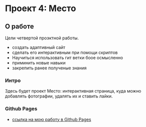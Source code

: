 # Проект 4: Место

## О работе


Цели четвертой проэктной работы.


+ создать адаптивный сайт
+ сделать его интерактивным при помощи скриптов
+ Научиться использовать гит ветки боое осмысленно
+ приминить новые навыки
+ закрепить ранее полученые знания

### Интро

Здесь будет проект Место: интерактивная страница, куда можно добавлять фотографии, удалять их и ставить лайки.

### Github Pages

* [ссылка на мою работу в Github Pages](https://beellcranel.github.io/another-mesto/)
